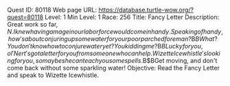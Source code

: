 Quest ID: 80118
Web page URL: https://database.turtle-wow.org/?quest=80118
Level: 1
Min Level: 1
Race: 256
Title: Fancy Letter
Description: Great work so far, $N. I knew having a mage in our labor force would come in handy. Speaking of handy, how's about conjuring up some water for your poor parched foreman?$B$BWhat? You don't know how to conjure water yet? You kidding me?$B$BLucky for you, ol' Nert's got a letter for you from someone who can help. Wizette Icewhistle's looking for you, so maybe she can teach you some spells.$B$BGet moving, and don't come back without some sparkling water!
Objective: Read the Fancy Letter and speak to Wizette Icewhistle.
